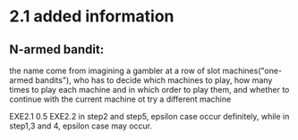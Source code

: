 # 2.1 added information

## N-armed bandit:
the name come from imagining a gambler at a row of slot machines("one-armed bandits"), who has to decide which machines to play, how many times to play each machine and in which order to play them, and whether to continue with the current machine ot try a different machine

EXE2.1 0.5
EXE2.2 in step2 and step5, epsilon case occur definitely, while in step1,3 and 4, epsilon case may occur.
